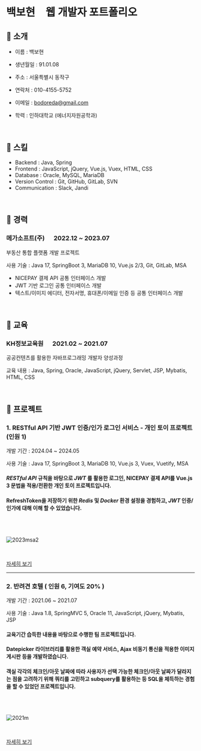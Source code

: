# 백보현 웹 개발자 포트폴리오

## 📌 소개
- 이름 : 백보현
- 생년월일 : 91.01.08  
- 주소 : 서울특별시 동작구
- 연락처 : 010-4155-5752
- 이메일 : bodoreda@gmail.com
- 학력 : 인하대학교 (에너지자원공학과)

  <br>

## 📌 스킬
- Backend : Java, Spring
- Frontend : JavaScript, jQuery, Vue.js, Vuex, HTML, CSS
- Database : Oracle, MySQL, MariaDB
- Version Control : Git, GitHub, GitLab, SVN
- Communication : Slack, Jandi

<br>

## 📌 경력
### 메가소프트(주)   2022.12 ~ 2023.07  
부동산 통합 플랫폼 개발 프로젝트

사용 기술 : Java 17, SpringBoot 3, MariaDB 10, Vue.js 2/3, Git, GitLab, MSA
  - NICEPAY 결제 API 공통 인터페이스 개발
  - JWT 기반 로그인 공통 인터페이스 개발
  - 텍스트/이미지 에디터, 전자서명, 휴대폰/이메일 인증 등 공통 인터페이스 개발

<br>

## 📌 교육
### KH정보교육원   2021.02 ~ 2021.07
공공컨텐츠를 활용한 자바프로그래밍 개발자 양성과정

교육 내용 : Java, Spring, Oracle, JavaScript, jQuery, Servlet, JSP, Mybatis, HTML, CSS

<br>

## 📌 프로젝트
### 1. RESTful API 기반 JWT 인증/인가 로그인 서비스 - 개인 토이 프로젝트(인원 1)

개발 기간 : 2024.04 ~ 2024.05

사용 기술 : Java 17, SpringBoot 3, MariaDB 10, Vue.js 3, Vuex, Vuetify, MSA

#### _RESTful API_ 규칙을 바탕으로 _JWT_ 를 활용한 로그인, NICEPAY 결제 API를 Vue.js 3 문법을 적용/전환한 개인 토이 프로젝트입니다.

#### RefreshToken을 저장하기 위한 _Redis_ 및 _Docker_ 환경 설정을 경험하고, _JWT_ 인증/인가에 대해 이해 할 수 있었습니다.
<br>
<br>

![2023msa2](https://github.com/bodoreda/portfolio/assets/78584015/697b2257-a28f-4856-924a-fb8129894d31)

<br>

[자세히 보기](https://github.com/bodoreda/2023Member)

---

### 2. 반려견 호텔 ( 인원 6, 기여도 20% )
개발 기간 : 2021.06 ~ 2021.07

사용 기술 : Java 1.8, SpringMVC 5, Oracle 11, JavaScript, jQuery, Mybatis, JSP

#### 교육기간 습득한 내용을 바탕으로 수행한 팀 프로젝트입니다. 

#### Datepicker 라이브러리를 활용한 객실 예약 서비스, Ajax 비동기 통신을 적용한 이미지 게시판 등을 개발하였습니다.

#### 객실 각각의 체크인/아웃 날짜에 따라 사용자가 선택 가능한 체크인/아웃 날짜가 달라지는 점을 고려하기 위해 쿼리를 고민하고 subquery를 활용하는 등 SQL을 체득하는 경험을 할 수 있었던 프로젝트입니다.
<br>
<br>

![2021m](https://github.com/bodoreda/portfolio/assets/78584015/7046782f-48a8-43a6-a571-8ffb463414e2)

<br>

[자세히 보기](https://github.com/bodoreda/2021muyahotel)
